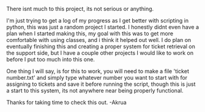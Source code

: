 There isnt much to this project, its not serious or anything.

I'm just trying to get a log of my progress as I get better with scripting in python, this was just a random project I started.
I honestly didnt even have a plan when I started making this, my goal with this was to get more comfortable with using classes, and i think it helped out well.
I do plan on eventually finishing this and creating a proper system for ticket retrieval on the support side, but I have a couple other projects I would like to work on before I put too much into this one.

One thing I will say, is for this to work, you will need to make a file 'ticket number.txt' and simply type whatever number you want to start with for assigning to tickets and save it before running the script, though this is just a start to this system, its not anywhere near being properly functional.

Thanks for taking time to check this out.
-Akrua
